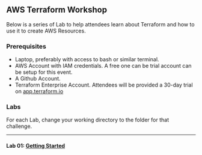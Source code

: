 ## AWS Terraform Workshop

Below is a series of Lab to help attendees learn about Terraform and how to use it to create AWS Resources.

### Prerequisites

- Laptop, preferably with access to bash or similar terminal.
- AWS Account with IAM credentials. A free one can be trial account can be setup for this event.
- A Github Account.
- Terraform Enterprise Account. Attendees will be provided a 30-day trial on [app.terraform.io](https://app.terraform.io)

### Labs

For each Lab, change your working directory to the folder for that challenge.

---
#### Lab 01: [Getting Started](lab01-gettingstarted/README.md)

